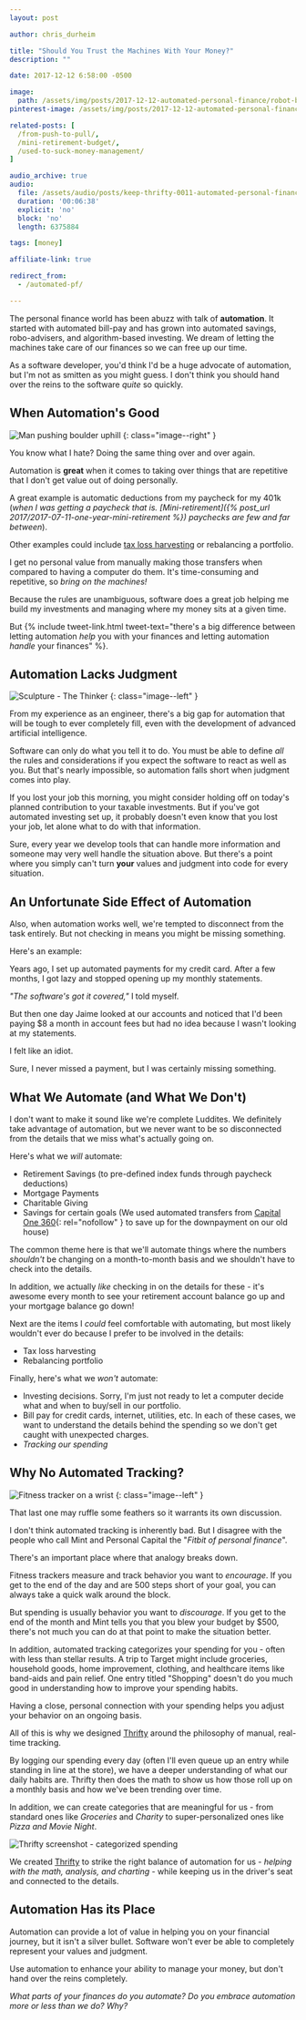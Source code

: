 ```yaml
---
layout: post

author: chris_durheim

title: "Should You Trust the Machines With Your Money?"
description: ""

date: 2017-12-12 6:58:00 -0500

image:
  path: /assets/img/posts/2017-12-12-automated-personal-finance/robot-big.jpg
pinterest-image: /assets/img/posts/2017-12-12-automated-personal-finance/

related-posts: [
  /from-push-to-pull/,
  /mini-retirement-budget/,
  /used-to-suck-money-management/
]

audio_archive: true
audio:
  file: /assets/audio/posts/keep-thrifty-0011-automated-personal-finance.mp3
  duration: '00:06:38'
  explicit: 'no'
  block: 'no'
  length: 6375884

tags: [money]

affiliate-link: true

redirect_from:
  - /automated-pf/

---
```


The personal finance world has been abuzz with talk of __automation__. It started with automated bill-pay and has grown into automated savings, robo-advisers, and algorithm-based investing. We dream of letting the machines take care of our finances so we can free up our time.

As a software developer, you'd think I'd be a huge advocate of automation, but I'm not as smitten as you might guess. I don't think you should hand over the reins to the software _quite_ so quickly.

## When Automation's Good

![Man pushing boulder uphill]({{site.url}}/assets/img/posts/2017-12-12-automated-personal-finance/sisyphus.png)
{: class="image--right" }

You know what I hate? Doing the same thing over and over again.

Automation is __great__ when it comes to taking over things that are repetitive that I don't get value out of doing personally.

A great example is automatic deductions from my paycheck for my 401k (_when I was getting a paycheck that is. [Mini-retirement]({% post_url 2017/2017-07-11-one-year-mini-retirement %}) paychecks are few and far between_).

Other examples could include [tax loss harvesting](https://www.madfientist.com/tax-loss-harvesting/) or rebalancing a portfolio.

I get no personal value from manually making those transfers when compared to having a computer do them. It's time-consuming and repetitive, so _bring on the machines!_

Because the rules are unambiguous, software does a great job helping me build my investments and managing where my money sits at a given time.

But {% include tweet-link.html tweet-text="there's a big difference between letting automation _help_ you with your finances and letting automation _handle_ your finances" %}.

## Automation Lacks Judgment

![Sculpture - The Thinker]({{site.url}}/assets/img/posts/2017-12-12-automated-personal-finance/thinker.jpg)
{: class="image--left" }

From my experience as an engineer, there's a big gap for automation that will be tough to ever completely fill, even with the development of advanced artificial intelligence.

Software can only do what you tell it to do. You must be able to define _all_ the rules and considerations if you expect the software to react as well as you. But that's nearly impossible, so automation falls short when judgment comes into play.

If you lost your job this morning, you might consider holding off on today's planned contribution to your taxable investments. But if you've got automated investing set up, it probably doesn't even know that you lost your job, let alone what to do with that information.

Sure, every year we develop tools that can handle more information and someone may very well handle the situation above. But there's a point where you simply can't turn __your__ values and judgment into code for every situation.

## An Unfortunate Side Effect of Automation

Also, when automation works well, we're tempted to disconnect from the task entirely. But not checking in means you might be missing something.

Here's an example:

Years ago, I set up automated payments for my credit card. After a few months, I got lazy and stopped opening up my monthly statements.

_"The software's got it covered,"_ I told myself.

But then one day Jaime looked at our accounts and noticed that I'd been paying $8 a month in account fees but had no idea because I wasn't looking at my statements.

I felt like an idiot.

Sure, I never missed a payment, but I was certainly missing something.

## What We Automate (and What We Don't)

I don't want to make it sound like we're complete Luddites. We definitely take advantage of automation, but we never want to be so disconnected from the details that we miss what's actually going on.

Here's what we _will_ automate:

- Retirement Savings (to pre-defined index funds through paycheck deductions)
- Mortgage Payments
- Charitable Giving
- Savings for certain goals (We used automated transfers from [Capital One 360](https://captl1.co/2y8eSBn){: rel="nofollow" } to save up for the downpayment on our old house)

The common theme here is that we'll automate things where the numbers _shouldn't_ be changing on a month-to-month basis and we shouldn't have to check into the details.

In addition, we actually _like_ checking in on the details for these - it's awesome every month to see your retirement account balance go up and your mortgage balance go down!

Next are the items I _could_ feel comfortable with automating, but most likely wouldn't ever do because I prefer to be involved in the details:

- Tax loss harvesting
- Rebalancing portfolio

Finally, here's what we _won't_ automate:

- Investing decisions. Sorry, I'm just not ready to let a computer decide what and when to buy/sell in our portfolio.
- Bill pay for credit cards, internet, utilities, etc. In each of these cases, we want to understand the details behind the spending so we don't get caught with unexpected charges.
- _Tracking our spending_

## Why No Automated Tracking?

![Fitness tracker on a wrist]({{site.url}}/assets/img/posts/2017-12-12-automated-personal-finance/fitness-tracker.jpg)
{: class="image--left" }

That last one may ruffle some feathers so it warrants its own discussion.

I don't think automated tracking is inherently bad. But I disagree with the people who call Mint and Personal Capital the "_Fitbit of personal finance_".

There's an important place where that analogy breaks down.

Fitness trackers measure and track behavior you want to _encourage_. If you get to the end of the day and are 500 steps short of your goal, you can always take a quick walk around the block.

But spending is usually behavior you want to _discourage_. If you get to the end of the month and Mint tells you that you blew your budget by $500, there's not much you can do at that point to make the situation better.

In addition, automated tracking categorizes your spending for you - often with less than stellar results. A trip to Target might include groceries, household goods, home improvement, clothing, and healthcare items like band-aids and pain relief. One entry titled "Shopping" doesn't do you much good in understanding how to improve your spending habits.

Having a close, personal connection with your spending helps you adjust your behavior on an ongoing basis.

All of this is why we designed [Thrifty](https://thrifty.keepthrifty.com) around the philosophy of manual, real-time tracking.

By logging our spending every day (often I'll even queue up an entry while standing in line at the store), we have a deeper understanding of what our daily habits are. Thrifty then does the math to show us how those roll up on a monthly basis and how we've been trending over time.

In addition, we can create categories that are meaningful for us - from standard ones like _Groceries_ and _Charity_ to super-personalized ones like _Pizza and Movie Night_.

![Thrifty screenshot - categorized spending]({{site.url}}/assets/img/posts/2017-12-12-automated-personal-finance/thrifty-categories.png)

We created [Thrifty](https://thrifty.keepthrifty.com) to strike the right balance of automation for us - _helping with the math, analysis, and charting_ - while keeping us in the driver's seat and connected to the details.

## Automation Has its Place

Automation can provide a lot of value in helping you on your financial journey, but it isn't a silver bullet. Software won't ever be able to completely represent your values and judgment.

Use automation to enhance your ability to manage your money, but don't hand over the reins completely.

_What parts of your finances do you automate? Do you embrace automation more or less than we do? Why?_
